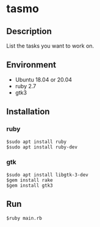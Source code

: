 # tasmo

## Description
List the tasks you want to work on.

## Environment
- Ubuntu 18.04 or 20.04
- ruby 2.7
- gtk3

## Installation
### ruby
```
$sudo apt install ruby
$sudo apt install ruby-dev
```

### gtk
```
$sudo apt install libgtk-3-dev
$gem install rake
$gem install gtk3
```

## Run
```
$ruby main.rb
```
